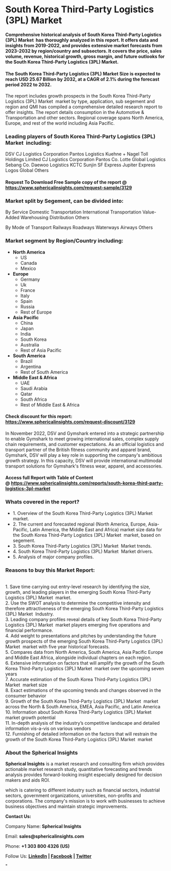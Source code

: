 <h1 class="news-post-title">South Korea Third-Party Logistics (3PL) Market&nbsp;</h1>
<p><strong>Comprehensive historical analysis of South Korea Third-Party Logistics (3PL) Market&nbsp; has thoroughly analyzed in this report. It offers data and insights from 2019-2022, and provides extensive market forecasts from 2023-2032 by region/country and subsectors. It covers the price, sales volume, revenue, historical growth, gross margin, and future outlooks for the South Korea Third-Party Logistics (3PL) Market.</strong></p>
<h4><strong>The South Korea Third-Party Logistics (3PL) Market Size is expected to reach USD 25.67 Billion by 2032, at a CAGR of 2.1% during the forecast period 2022 to 2032. </strong></h4>
<p>The report includes growth prospects in the South Korea Third-Party Logistics (3PL) Market&nbsp; market by type, application, sub segement and region and QMI has compiled a comprehensive detailed research report to offer insights. The report details consumption in the Automotive &amp; Transportation and other sectors. Regional coverage spans North America, Europe, and rest of the world including Asia Pacific.</p>
<h3><strong>Leading players of South Korea Third-Party Logistics (3PL) Market&nbsp; including:</strong></h3>
<p>DSV CJ Logistics Corporation Pantos Logistics Kuehne + Nagel Toll Holdings Limited CJ Logistics Corporation Pantos Co. Lotte Global Logistics Sebang Co. Daewoo Logistics KCTC Sunjin SF Express Jupiter Express Logos Global Others</p>
<h4>Request To Download Free Sample copy of the report  @ <a href="https://www.sphericalinsights.com/request-sample/3129">https://www.sphericalinsights.com/request-sample/3129</a></h4>
<h3><strong>Market split by Segement, can be divided into:</strong></h3>
<p>By Service Domestic Transportation International Transportation Value-Added Warehousing Distribution Others</p>
<p>By Mode of Transport Railways Roadways Waterways Airways Others</p>
<h3><strong>Market segment by Region/Country including:</strong></h3>
<ul>
<li><strong>North America</strong>
<ul>
<li>US</li>
<li>Canada</li>
<li>Mexico</li>
</ul>
</li>
<li><strong>Europe</strong>
<ul>
<li>Germany</li>
<li>Uk</li>
<li>France</li>
<li>Italy</li>
<li>Spain</li>
<li>Russia</li>
<li>Rest of Europe</li>
</ul>
</li>
<li><strong>Asia Pacific</strong>
<ul>
<li>China</li>
<li>Japan</li>
<li>India</li>
<li>South Korea</li>
<li>Australia</li>
<li>Rest of Asia Pacific</li>
</ul>
</li>
<li><strong>South America</strong>
<ul>
<li>Brazil</li>
<li>Argentina</li>
<li>Rest of South America</li>
</ul>
</li>
<li><strong>Middle East &amp; Africa</strong>
<ul>
<li>UAE</li>
<li>Saudi Arabia</li>
<li>Qatar</li>
<li>South Africa</li>
<li>Rest of Middle East &amp; Africa</li>
</ul>
</li>
</ul>
<h4>Check discount for this report: <a href="https://www.sphericalinsights.com/request-discount/3129">https://www.sphericalinsights.com/request-discount/3129</a></h4>
<p>In November 2022, DSV and Gymshark entered into a strategic partnership to enable Gymshark to meet growing international sales, complex supply chain requirements, and customer expectations. As an official logistics and transport partner of the British fitness community and apparel brand, Gymshark, DSV will play a key role in supporting the company's ambitious growth strategy. In this capacity, DSV will provide international multimodal transport solutions for Gymshark's fitness wear, apparel, and accessories.</p>
<h4>Access full Report with Table of Content @&nbsp;<a href="https://www.sphericalinsights.com/reports/south-korea-third-party-logistics-3pl-market">https://www.sphericalinsights.com/reports/south-korea-third-party-logistics-3pl-market</a>&nbsp;</h4>
<h3><strong>Whats covered in the report?</strong></h3>
<ul>
<li>1. Overview of the South Korea Third-Party Logistics (3PL) Market&nbsp; market.</li>
<li>2. The current and forecasted regional (North America, Europe, Asia-Pacific, Latin America, the Middle East and Africa) market size data for the South Korea Third-Party Logistics (3PL) Market&nbsp; market, based on segement.</li>
<li>3. South Korea Third-Party Logistics (3PL) Market&nbsp; Market trends.</li>
<li>4. South Korea Third-Party Logistics (3PL) Market&nbsp; Market drivers.</li>
<li>5. Analysis of major company profiles.</li>
</ul>
<h3><strong>Reasons to buy this Market Report:</strong></h3>
<p><br /> 1. Save time carrying out entry-level research by identifying the size, growth, and leading players in the emerging South Korea Third-Party Logistics (3PL) Market&nbsp; market.<br /> 2. Use the SWOT analysis to determine the competitive intensity and therefore attractiveness of the emerging South Korea Third-Party Logistics (3PL) Market&nbsp; Industry.<br /> 3. Leading company profiles reveal details of key South Korea Third-Party Logistics (3PL) Market&nbsp; market players emerging five operations and financial performance.<br /> 4. Add weight to presentations and pitches by understanding the future growth prospects of the emerging South Korea Third-Party Logistics (3PL) Market&nbsp; market with five year historical forecasts.<br /> 5. Compares data from North America, South America, Asia Pacific Europe and Middle East Africa, alongside individual chapters on each region.<br /> 6. Extensive information on factors that will amplify the growth of the South Korea Third-Party Logistics (3PL) Market&nbsp; market over the upcoming seven years<br /> 7. Accurate estimation of the South Korea Third-Party Logistics (3PL) Market&nbsp; market size <br /> 8. Exact estimations of the upcoming trends and changes observed in the consumer behavior <br /> 9. Growth of the South Korea Third-Party Logistics (3PL) Market&nbsp; market across the North &amp; South America, EMEA, Asia Pacific, and Latin America<br /> 10. Information about South Korea Third-Party Logistics (3PL) Market&nbsp; market growth potential<br /> 11. In-depth analysis of the industry&rsquo;s competitive landscape and detailed information vis-a-vis on various vendors<br /> 12. Furnishing of detailed information on the factors that will restrain the growth of the South Korea Third-Party Logistics (3PL) Market&nbsp; market</p>
<h3><strong>About the Spherical Insights</strong></h3>
<p><strong>Spherical Insights</strong> is a market research and consulting firm which provides actionable market research study, quantitative forecasting and trends analysis provides forward-looking insight especially designed for decision makers and aids ROI.</p>
<p>which is catering to different industry such as financial sectors, industrial sectors, government organizations, universities, non-profits and corporations. The company's mission is to work with businesses to achieve business objectives and maintain strategic improvements.</p>
<p><strong>Contact Us:</strong></p>
<p>Company Name: <strong>Spherical Insights</strong></p>
<p>Email: <strong>sales@sphericalinsights.com</strong></p>
<p>Phone: <strong>+1 303 800 4326 (US)</strong></p>
<p>Follow Us: <strong><a href="https://www.linkedin.com/company/spherical-insight/"><u>LinkedIn</u></a> | <a href="https://www.facebook.com/sphericalinsights22"><u>Facebook</u></a> | <a href="https://twitter.com/SInsights_US"><u>Twitter</u></a></strong></p>
<p>"</p>
